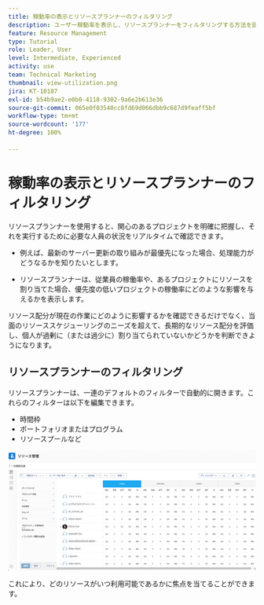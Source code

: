 ```yaml
---
title: 稼動率の表示とリソースプランナーのフィルタリング
description: ユーザー稼動率を表示し、リソースプランナーをフィルタリングする方法を説明します。
feature: Resource Management
type: Tutorial
role: Leader, User
level: Intermediate, Experienced
activity: use
team: Technical Marketing
thumbnail: view-utilization.png
jira: KT-10187
exl-id: b54b9ae2-e0b0-4118-9302-9a6e2b613e36
source-git-commit: 065e0f03540cc8fd69d066dbb9c687d9feaff5bf
workflow-type: tm+mt
source-wordcount: '177'
ht-degree: 100%

---
```


# 稼動率の表示とリソースプランナーのフィルタリング

リソースプランナーを使用すると、関心のあるプロジェクトを明確に把握し、それを実行するために必要な人員の状況をリアルタイムで確認できます。

* 例えば、最新のサーバー更新の取り組みが最優先になった場合、処理能力がどうなるかを知りたいとします。

* リソースプランナーは、従業員の稼働率や、あるプロジェクトにリソースを割り当てた場合、優先度の低いプロジェクトの稼働率にどのような影響を与えるかを表示します。


リソース配分が現在の作業にどのように影響するかを確認できるだけでなく、当面のリソーススケジューリングのニーズを超えて、長期的なリソース配分を評価し、個人が過剰に（または過少に）割り当てられていないかどうかを判断できようになります。

## リソースプランナーのフィルタリング

リソースプランナーは、一連のデフォルトのフィルターで自動的に開きます。これらのフィルターは以下を編集できます。

* 時間枠
* ポートフォリオまたはプログラム
* リソースプールなど

![リソースプランナーのフィルター](assets/TRP01.png)

これにより、どのリソースがいつ利用可能であるかに焦点を当てることができます。
